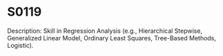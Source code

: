 # S0119
Description: Skill in Regression Analysis (e.g., Hierarchical Stepwise, Generalized Linear Model, Ordinary Least Squares, Tree-Based Methods, Logistic).
